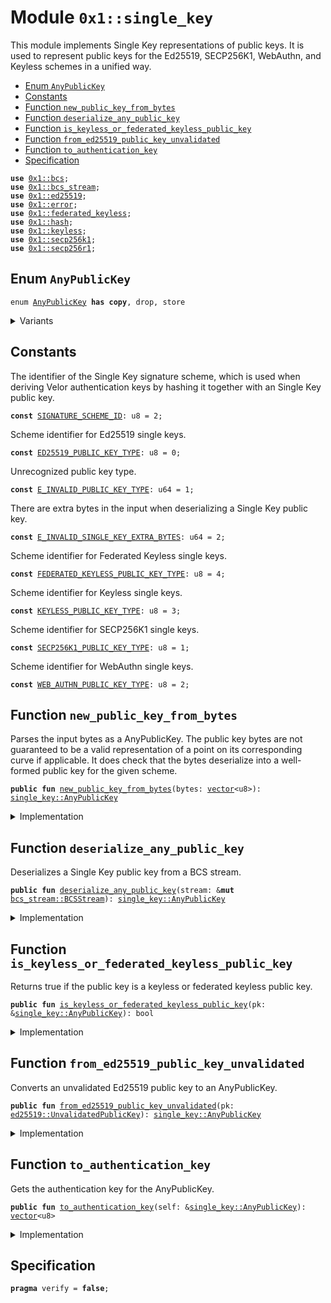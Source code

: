 
<a id="0x1_single_key"></a>

# Module `0x1::single_key`

This module implements Single Key representations of public keys.
It is used to represent public keys for the Ed25519, SECP256K1, WebAuthn, and Keyless schemes in a unified way.


-  [Enum `AnyPublicKey`](#0x1_single_key_AnyPublicKey)
-  [Constants](#@Constants_0)
-  [Function `new_public_key_from_bytes`](#0x1_single_key_new_public_key_from_bytes)
-  [Function `deserialize_any_public_key`](#0x1_single_key_deserialize_any_public_key)
-  [Function `is_keyless_or_federated_keyless_public_key`](#0x1_single_key_is_keyless_or_federated_keyless_public_key)
-  [Function `from_ed25519_public_key_unvalidated`](#0x1_single_key_from_ed25519_public_key_unvalidated)
-  [Function `to_authentication_key`](#0x1_single_key_to_authentication_key)
-  [Specification](#@Specification_1)


<pre><code><b>use</b> <a href="../../move-stdlib/doc/bcs.md#0x1_bcs">0x1::bcs</a>;
<b>use</b> <a href="bcs_stream.md#0x1_bcs_stream">0x1::bcs_stream</a>;
<b>use</b> <a href="ed25519.md#0x1_ed25519">0x1::ed25519</a>;
<b>use</b> <a href="../../move-stdlib/doc/error.md#0x1_error">0x1::error</a>;
<b>use</b> <a href="federated_keyless.md#0x1_federated_keyless">0x1::federated_keyless</a>;
<b>use</b> <a href="../../move-stdlib/doc/hash.md#0x1_hash">0x1::hash</a>;
<b>use</b> <a href="keyless.md#0x1_keyless">0x1::keyless</a>;
<b>use</b> <a href="secp256k1.md#0x1_secp256k1">0x1::secp256k1</a>;
<b>use</b> <a href="secp256r1.md#0x1_secp256r1">0x1::secp256r1</a>;
</code></pre>



<a id="0x1_single_key_AnyPublicKey"></a>

## Enum `AnyPublicKey`



<pre><code>enum <a href="single_key.md#0x1_single_key_AnyPublicKey">AnyPublicKey</a> <b>has</b> <b>copy</b>, drop, store
</code></pre>



<details>
<summary>Variants</summary>


<details>
<summary>Ed25519</summary>


<details>
<summary>Fields</summary>


<dl>
<dt>
<code>pk: <a href="ed25519.md#0x1_ed25519_UnvalidatedPublicKey">ed25519::UnvalidatedPublicKey</a></code>
</dt>
<dd>

</dd>
</dl>


</details>

</details>

<details>
<summary>Secp256k1Ecdsa</summary>


<details>
<summary>Fields</summary>


<dl>
<dt>
<code>pk: <a href="secp256k1.md#0x1_secp256k1_ECDSARawPublicKey">secp256k1::ECDSARawPublicKey</a></code>
</dt>
<dd>

</dd>
</dl>


</details>

</details>

<details>
<summary>Secp256r1Ecdsa</summary>


<details>
<summary>Fields</summary>


<dl>
<dt>
<code>pk: <a href="secp256r1.md#0x1_secp256r1_ECDSARawPublicKey">secp256r1::ECDSARawPublicKey</a></code>
</dt>
<dd>

</dd>
</dl>


</details>

</details>

<details>
<summary>Keyless</summary>


<details>
<summary>Fields</summary>


<dl>
<dt>
<code>pk: <a href="keyless.md#0x1_keyless_PublicKey">keyless::PublicKey</a></code>
</dt>
<dd>

</dd>
</dl>


</details>

</details>

<details>
<summary>FederatedKeyless</summary>


<details>
<summary>Fields</summary>


<dl>
<dt>
<code>pk: <a href="federated_keyless.md#0x1_federated_keyless_PublicKey">federated_keyless::PublicKey</a></code>
</dt>
<dd>

</dd>
</dl>


</details>

</details>

</details>

<a id="@Constants_0"></a>

## Constants


<a id="0x1_single_key_SIGNATURE_SCHEME_ID"></a>

The identifier of the Single Key signature scheme, which is used when deriving Velor authentication keys by hashing
it together with an Single Key public key.


<pre><code><b>const</b> <a href="single_key.md#0x1_single_key_SIGNATURE_SCHEME_ID">SIGNATURE_SCHEME_ID</a>: u8 = 2;
</code></pre>



<a id="0x1_single_key_ED25519_PUBLIC_KEY_TYPE"></a>

Scheme identifier for Ed25519 single keys.


<pre><code><b>const</b> <a href="single_key.md#0x1_single_key_ED25519_PUBLIC_KEY_TYPE">ED25519_PUBLIC_KEY_TYPE</a>: u8 = 0;
</code></pre>



<a id="0x1_single_key_E_INVALID_PUBLIC_KEY_TYPE"></a>

Unrecognized public key type.


<pre><code><b>const</b> <a href="single_key.md#0x1_single_key_E_INVALID_PUBLIC_KEY_TYPE">E_INVALID_PUBLIC_KEY_TYPE</a>: u64 = 1;
</code></pre>



<a id="0x1_single_key_E_INVALID_SINGLE_KEY_EXTRA_BYTES"></a>

There are extra bytes in the input when deserializing a Single Key public key.


<pre><code><b>const</b> <a href="single_key.md#0x1_single_key_E_INVALID_SINGLE_KEY_EXTRA_BYTES">E_INVALID_SINGLE_KEY_EXTRA_BYTES</a>: u64 = 2;
</code></pre>



<a id="0x1_single_key_FEDERATED_KEYLESS_PUBLIC_KEY_TYPE"></a>

Scheme identifier for Federated Keyless single keys.


<pre><code><b>const</b> <a href="single_key.md#0x1_single_key_FEDERATED_KEYLESS_PUBLIC_KEY_TYPE">FEDERATED_KEYLESS_PUBLIC_KEY_TYPE</a>: u8 = 4;
</code></pre>



<a id="0x1_single_key_KEYLESS_PUBLIC_KEY_TYPE"></a>

Scheme identifier for Keyless single keys.


<pre><code><b>const</b> <a href="single_key.md#0x1_single_key_KEYLESS_PUBLIC_KEY_TYPE">KEYLESS_PUBLIC_KEY_TYPE</a>: u8 = 3;
</code></pre>



<a id="0x1_single_key_SECP256K1_PUBLIC_KEY_TYPE"></a>

Scheme identifier for SECP256K1 single keys.


<pre><code><b>const</b> <a href="single_key.md#0x1_single_key_SECP256K1_PUBLIC_KEY_TYPE">SECP256K1_PUBLIC_KEY_TYPE</a>: u8 = 1;
</code></pre>



<a id="0x1_single_key_WEB_AUTHN_PUBLIC_KEY_TYPE"></a>

Scheme identifier for WebAuthn single keys.


<pre><code><b>const</b> <a href="single_key.md#0x1_single_key_WEB_AUTHN_PUBLIC_KEY_TYPE">WEB_AUTHN_PUBLIC_KEY_TYPE</a>: u8 = 2;
</code></pre>



<a id="0x1_single_key_new_public_key_from_bytes"></a>

## Function `new_public_key_from_bytes`

Parses the input bytes as a AnyPublicKey. The public key bytes are not guaranteed to be a valid
representation of a point on its corresponding curve if applicable.
It does check that the bytes deserialize into a well-formed public key for the given scheme.


<pre><code><b>public</b> <b>fun</b> <a href="single_key.md#0x1_single_key_new_public_key_from_bytes">new_public_key_from_bytes</a>(bytes: <a href="../../move-stdlib/doc/vector.md#0x1_vector">vector</a>&lt;u8&gt;): <a href="single_key.md#0x1_single_key_AnyPublicKey">single_key::AnyPublicKey</a>
</code></pre>



<details>
<summary>Implementation</summary>


<pre><code><b>public</b> <b>fun</b> <a href="single_key.md#0x1_single_key_new_public_key_from_bytes">new_public_key_from_bytes</a>(bytes: <a href="../../move-stdlib/doc/vector.md#0x1_vector">vector</a>&lt;u8&gt;): <a href="single_key.md#0x1_single_key_AnyPublicKey">AnyPublicKey</a> {
    <b>let</b> stream = <a href="bcs_stream.md#0x1_bcs_stream_new">bcs_stream::new</a>(bytes);
    <b>let</b> pk = <a href="single_key.md#0x1_single_key_deserialize_any_public_key">deserialize_any_public_key</a>(&<b>mut</b> stream);
    <b>assert</b>!(!<a href="bcs_stream.md#0x1_bcs_stream_has_remaining">bcs_stream::has_remaining</a>(&<b>mut</b> stream), <a href="../../move-stdlib/doc/error.md#0x1_error_invalid_argument">error::invalid_argument</a>(<a href="single_key.md#0x1_single_key_E_INVALID_SINGLE_KEY_EXTRA_BYTES">E_INVALID_SINGLE_KEY_EXTRA_BYTES</a>));
    pk
}
</code></pre>



</details>

<a id="0x1_single_key_deserialize_any_public_key"></a>

## Function `deserialize_any_public_key`

Deserializes a Single Key public key from a BCS stream.


<pre><code><b>public</b> <b>fun</b> <a href="single_key.md#0x1_single_key_deserialize_any_public_key">deserialize_any_public_key</a>(stream: &<b>mut</b> <a href="bcs_stream.md#0x1_bcs_stream_BCSStream">bcs_stream::BCSStream</a>): <a href="single_key.md#0x1_single_key_AnyPublicKey">single_key::AnyPublicKey</a>
</code></pre>



<details>
<summary>Implementation</summary>


<pre><code><b>public</b> <b>fun</b> <a href="single_key.md#0x1_single_key_deserialize_any_public_key">deserialize_any_public_key</a>(stream: &<b>mut</b> <a href="bcs_stream.md#0x1_bcs_stream_BCSStream">bcs_stream::BCSStream</a>): <a href="single_key.md#0x1_single_key_AnyPublicKey">AnyPublicKey</a> {
    <b>let</b> scheme_id = <a href="bcs_stream.md#0x1_bcs_stream_deserialize_u8">bcs_stream::deserialize_u8</a>(stream);
    <b>let</b> pk: <a href="single_key.md#0x1_single_key_AnyPublicKey">AnyPublicKey</a>;
    <b>if</b> (scheme_id == <a href="single_key.md#0x1_single_key_ED25519_PUBLIC_KEY_TYPE">ED25519_PUBLIC_KEY_TYPE</a>) {
        <b>let</b> public_key_bytes = <a href="bcs_stream.md#0x1_bcs_stream_deserialize_vector">bcs_stream::deserialize_vector</a>(stream, |x| deserialize_u8(x));
        pk = AnyPublicKey::Ed25519{pk: <a href="ed25519.md#0x1_ed25519_new_unvalidated_public_key_from_bytes">ed25519::new_unvalidated_public_key_from_bytes</a>(public_key_bytes)}
    } <b>else</b> <b>if</b> (scheme_id == <a href="single_key.md#0x1_single_key_SECP256K1_PUBLIC_KEY_TYPE">SECP256K1_PUBLIC_KEY_TYPE</a>) {
        <b>let</b> public_key_bytes = <a href="bcs_stream.md#0x1_bcs_stream_deserialize_vector">bcs_stream::deserialize_vector</a>(stream, |x| deserialize_u8(x));
        pk = AnyPublicKey::Secp256k1Ecdsa{pk: <a href="secp256k1.md#0x1_secp256k1_ecdsa_raw_public_key_from_64_bytes">secp256k1::ecdsa_raw_public_key_from_64_bytes</a>(public_key_bytes)};
    } <b>else</b> <b>if</b> (scheme_id == <a href="single_key.md#0x1_single_key_WEB_AUTHN_PUBLIC_KEY_TYPE">WEB_AUTHN_PUBLIC_KEY_TYPE</a>) {
        <b>let</b> public_key_bytes = <a href="bcs_stream.md#0x1_bcs_stream_deserialize_vector">bcs_stream::deserialize_vector</a>(stream, |x| deserialize_u8(x));
        pk = AnyPublicKey::Secp256r1Ecdsa{pk: <a href="secp256r1.md#0x1_secp256r1_ecdsa_raw_public_key_from_64_bytes">secp256r1::ecdsa_raw_public_key_from_64_bytes</a>(public_key_bytes)};
    } <b>else</b> <b>if</b> (scheme_id == <a href="single_key.md#0x1_single_key_KEYLESS_PUBLIC_KEY_TYPE">KEYLESS_PUBLIC_KEY_TYPE</a>) {
        pk = AnyPublicKey::Keyless{pk: <a href="keyless.md#0x1_keyless_deserialize_public_key">keyless::deserialize_public_key</a>(stream)};
    } <b>else</b> <b>if</b> (scheme_id == <a href="single_key.md#0x1_single_key_FEDERATED_KEYLESS_PUBLIC_KEY_TYPE">FEDERATED_KEYLESS_PUBLIC_KEY_TYPE</a>) {
        pk = AnyPublicKey::FederatedKeyless{pk: <a href="federated_keyless.md#0x1_federated_keyless_deserialize_public_key">federated_keyless::deserialize_public_key</a>(stream)}
    } <b>else</b> {
        <b>abort</b> <a href="../../move-stdlib/doc/error.md#0x1_error_invalid_argument">error::invalid_argument</a>(<a href="single_key.md#0x1_single_key_E_INVALID_PUBLIC_KEY_TYPE">E_INVALID_PUBLIC_KEY_TYPE</a>);
    };
    pk
}
</code></pre>



</details>

<a id="0x1_single_key_is_keyless_or_federated_keyless_public_key"></a>

## Function `is_keyless_or_federated_keyless_public_key`

Returns true if the public key is a keyless or federated keyless public key.


<pre><code><b>public</b> <b>fun</b> <a href="single_key.md#0x1_single_key_is_keyless_or_federated_keyless_public_key">is_keyless_or_federated_keyless_public_key</a>(pk: &<a href="single_key.md#0x1_single_key_AnyPublicKey">single_key::AnyPublicKey</a>): bool
</code></pre>



<details>
<summary>Implementation</summary>


<pre><code><b>public</b> <b>fun</b> <a href="single_key.md#0x1_single_key_is_keyless_or_federated_keyless_public_key">is_keyless_or_federated_keyless_public_key</a>(pk: &<a href="single_key.md#0x1_single_key_AnyPublicKey">AnyPublicKey</a>): bool {
    match (pk) {
        AnyPublicKey::Keyless { .. } =&gt; <b>true</b>,
        AnyPublicKey::FederatedKeyless { .. } =&gt; <b>true</b>,
        _ =&gt; <b>false</b>
    }
}
</code></pre>



</details>

<a id="0x1_single_key_from_ed25519_public_key_unvalidated"></a>

## Function `from_ed25519_public_key_unvalidated`

Converts an unvalidated Ed25519 public key to an AnyPublicKey.


<pre><code><b>public</b> <b>fun</b> <a href="single_key.md#0x1_single_key_from_ed25519_public_key_unvalidated">from_ed25519_public_key_unvalidated</a>(pk: <a href="ed25519.md#0x1_ed25519_UnvalidatedPublicKey">ed25519::UnvalidatedPublicKey</a>): <a href="single_key.md#0x1_single_key_AnyPublicKey">single_key::AnyPublicKey</a>
</code></pre>



<details>
<summary>Implementation</summary>


<pre><code><b>public</b> <b>fun</b> <a href="single_key.md#0x1_single_key_from_ed25519_public_key_unvalidated">from_ed25519_public_key_unvalidated</a>(pk: <a href="ed25519.md#0x1_ed25519_UnvalidatedPublicKey">ed25519::UnvalidatedPublicKey</a>): <a href="single_key.md#0x1_single_key_AnyPublicKey">AnyPublicKey</a> {
    AnyPublicKey::Ed25519 { pk }
}
</code></pre>



</details>

<a id="0x1_single_key_to_authentication_key"></a>

## Function `to_authentication_key`

Gets the authentication key for the AnyPublicKey.


<pre><code><b>public</b> <b>fun</b> <a href="single_key.md#0x1_single_key_to_authentication_key">to_authentication_key</a>(self: &<a href="single_key.md#0x1_single_key_AnyPublicKey">single_key::AnyPublicKey</a>): <a href="../../move-stdlib/doc/vector.md#0x1_vector">vector</a>&lt;u8&gt;
</code></pre>



<details>
<summary>Implementation</summary>


<pre><code><b>public</b> <b>fun</b> <a href="single_key.md#0x1_single_key_to_authentication_key">to_authentication_key</a>(self: &<a href="single_key.md#0x1_single_key_AnyPublicKey">AnyPublicKey</a>): <a href="../../move-stdlib/doc/vector.md#0x1_vector">vector</a>&lt;u8&gt; {
    <b>let</b> pk_bytes = <a href="../../move-stdlib/doc/bcs.md#0x1_bcs_to_bytes">bcs::to_bytes</a>(self);
    pk_bytes.push_back(<a href="single_key.md#0x1_single_key_SIGNATURE_SCHEME_ID">SIGNATURE_SCHEME_ID</a>);
    <a href="../../move-stdlib/doc/hash.md#0x1_hash_sha3_256">hash::sha3_256</a>(pk_bytes)
}
</code></pre>



</details>

<a id="@Specification_1"></a>

## Specification



<pre><code><b>pragma</b> verify = <b>false</b>;
</code></pre>


[move-book]: https://velor.dev/move/book/SUMMARY
